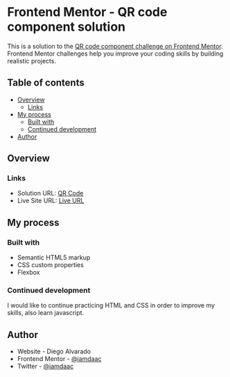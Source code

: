 # Frontend Mentor - QR code component solution

This is a solution to the [QR code component challenge on Frontend Mentor](https://www.frontendmentor.io/challenges/qr-code-component-iux_sIO_H). Frontend Mentor challenges help you improve your coding skills by building realistic projects. 

## Table of contents

- [Overview](#overview)
  - [Links](#links)
- [My process](#my-process)
  - [Built with](#built-with)
  - [Continued development](#continued-development)
- [Author](#author)

## Overview
### Links

- Solution URL: [QR Code](https://www.frontendmentor.io/solutions/qr-code-component-4jkGVsdB06)
- Live Site URL: [Live URL](https://iamdaac-qr-code-component.netlify.app/)

## My process

### Built with

- Semantic HTML5 markup
- CSS custom properties
- Flexbox

### Continued development
I would like to continue practicing HTML and CSS in order to improve my skills, also learn javascript.

## Author

- Website - Diego Alvarado
- Frontend Mentor - [@iamdaac](https://www.frontendmentor.io/profile/Iamdaac)
- Twitter - [@iamdaac](https://www.twitter.com/yourusername)